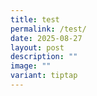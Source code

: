 ```yaml
---
title: test
permalink: /test/
date: 2025-08-27
layout: post
description: ""
image: ""
variant: tiptap
---
```

